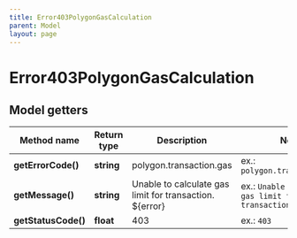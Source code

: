 ```yaml
---
title: Error403PolygonGasCalculation
parent: Model
layout: page
---
```


# Error403PolygonGasCalculation

## Model getters

Method name | Return type | Description | Notes
------------ | ------------- | ------------- | -------------
**getErrorCode()** | **string** | polygon.transaction.gas | ex.: `polygon.transaction.gas`
**getMessage()** | **string** | Unable to calculate gas limit for transaction. ${error} | ex.: `Unable to calculate gas limit for transaction. ${error}`
**getStatusCode()** | **float** | 403 | ex.: `403`


